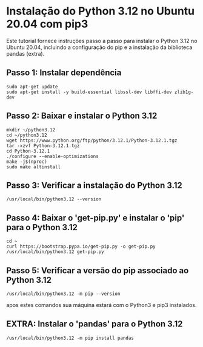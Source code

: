 # Instalação do Python 3.12 no Ubuntu 20.04 com pip3

Este tutorial fornece instruções passo a passo para instalar o Python 3.12 no Ubuntu 20.04, incluindo a configuração do pip e a instalação da biblioteca pandas (extra). 

## Passo 1: Instalar dependência

```
sudo apt-get update
sudo apt-get install -y build-essential libssl-dev libffi-dev zlib1g-dev
```
  
## Passo 2: Baixar e instalar o Python 3.12

```
mkdir ~/python3.12
cd ~/python3.12
wget https://www.python.org/ftp/python/3.12.1/Python-3.12.1.tgz
tar -xzvf Python-3.12.1.tgz
cd Python-3.12.1
./configure --enable-optimizations
make -j$(nproc)
sudo make altinstall
```

## Passo 3: Verificar a instalação do Python 3.12

```
/usr/local/bin/python3.12 --version
```

## Passo 4: Baixar o 'get-pip.py' e instalar o 'pip' para o Python 3.12

```
cd ~
curl https://bootstrap.pypa.io/get-pip.py -o get-pip.py
/usr/local/bin/python3.12 get-pip.py
```

## Passo 5: Verificar a versão do pip associado ao Python 3.12 

```
/usr/local/bin/python3.12 -m pip --version
```
apos estes comandos sua máquina estará com o Python3 e pip3 instalados. 


## EXTRA: Instalar o 'pandas' para o Python 3.12

```
/usr/local/bin/python3.12 -m pip install pandas

```

